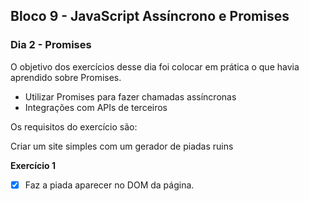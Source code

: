 ## Bloco 9 - JavaScript Assíncrono e Promises
### Dia 2 - Promises

O objetivo dos exercícios desse dia foi colocar em prática o que havia aprendido sobre Promises.
- Utilizar Promises para fazer chamadas assíncronas
- Integrações com APIs de terceiros

Os requisitos do exercí­cio são:

Criar um site simples com um gerador de piadas ruins

**Exercício 1**
- [x] Faz a piada aparecer no DOM da página.
